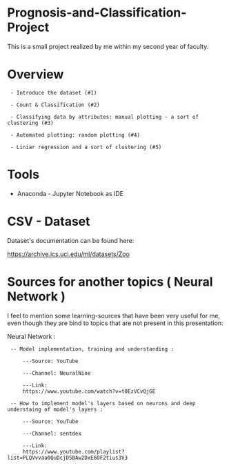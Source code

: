 # Prognosis-and-Classification-Project
 
This is a small project realized by me within my second year of faculty.

# Overview
   
     - Introduce the dataset (#1) 
     
     - Count & Classification (#2) 
     
     - Classifying data by attributes: manual plotting - a sort of clustering (#3) 
     
     - Automated plotting: random plotting (#4) 
     
     - Liniar regression and a sort of clustering (#5)
     
# Tools
   - Anaconda - Jupyter Notebook as IDE
   
     
# CSV - Dataset
 Dataset's documentation can be found here:
 
 https://archive.ics.uci.edu/ml/datasets/Zoo

# Sources for another topics ( Neural Network )

 I feel to mention some learning-sources that have been very useful for me, even though they are bind to topics that are not present in this presentation:
 
  Neural Network :
     
     -- Model implementation, training and understanding :
     
         ---Source: YouTube
         
         ---Channel: NeuralNine
         
         ---Link: 
         https://www.youtube.com/watch?v=t0EzVCvQjGE
         
     -- How to implement model's layers based on neurons and deep understaing of model's layers :
     
         ---Source: YouTube
         
         ---Channel: sentdex
         
         ---Link: 
         https://www.youtube.com/playlist?list=PLQVvvaa0QuDcjD5BAw2DxE6OF2tius3V3
         
    
